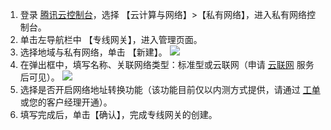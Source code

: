 1. 登录 [腾讯云控制台](https://console.cloud.tencent.com/)，选择 【云计算与网络】>【私有网络】，进入私有网络控制台。
2. 单击左导航栏中 【专线网关】，进入管理页面。
2. 选择地域与私有网络，单击 【新建】。
 ![](https://main.qcloudimg.com/raw/21dcefeac70e651209ca34668f15f43a.png)
3. 在弹出框中，填写名称、关联网络类型：标准型或云联网（申请 [云联网](https://cloud.tencent.com/product/ccn) 服务后可见）。
 ![](https://main.qcloudimg.com/raw/994c57f1715a043e7867cd43fdb210de.png)
4. 选择是否开启网络地址转换功能（该功能目前仅以内测方式提供，请通过 [工单](https://console.cloud.tencent.com/workorder/category) 或您的客户经理开通）。
5. 填写完成后，单击【确认】，完成专线网关的创建。
